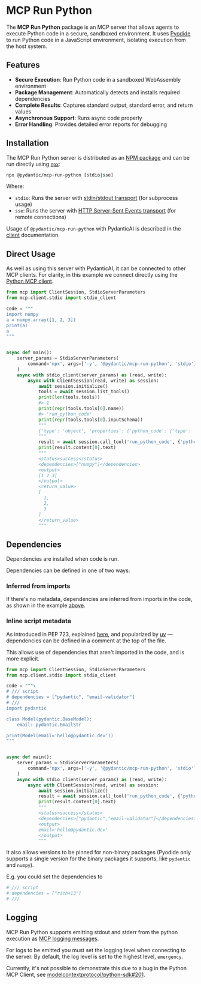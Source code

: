 # MCP Run Python

The **MCP Run Python** package is an MCP server that allows agents to execute Python code in a secure, sandboxed environment. It uses [Pyodide](https://pyodide.org/) to run Python code in a JavaScript environment, isolating execution from the host system.

## Features

* **Secure Execution**: Run Python code in a sandboxed WebAssembly environment
* **Package Management**: Automatically detects and installs required dependencies
* **Complete Results**: Captures standard output, standard error, and return values
* **Asynchronous Support**: Runs async code properly
* **Error Handling**: Provides detailed error reports for debugging

## Installation

The MCP Run Python server is distributed as an [NPM package](https://www.npmjs.com/package/@pydantic/mcp-run-python) and can be run directly using [`npx`](https://docs.npmjs.com/cli/v8/commands/npx):

```bash
npx @pydantic/mcp-run-python [stdio|sse]
```

Where:

* `stdio`: Runs the server with [stdin/stdout transport](https://modelcontextprotocol.io/docs/concepts/transports#standard-input%2Foutput-stdio) (for subprocess usage)
* `sse`: Runs the server with [HTTP Server-Sent Events transport](https://modelcontextprotocol.io/docs/concepts/transports#server-sent-events-sse) (for remote connections)

Usage of `@pydantic/mcp-run-python` with PydanticAI is described in the [client](client.md#mcp-stdio-server) documentation.

## Direct Usage

As well as using this server with PydanticAI, it can be connected to other MCP clients. For clarity, in this example we connect directly using the [Python MCP client](https://github.com/modelcontextprotocol/python-sdk).

```python {title="mcp_run_python.py" py="3.10"}
from mcp import ClientSession, StdioServerParameters
from mcp.client.stdio import stdio_client

code = """
import numpy
a = numpy.array([1, 2, 3])
print(a)
a
"""


async def main():
    server_params = StdioServerParameters(
        command='npx', args=['-y', '@pydantic/mcp-run-python', 'stdio']
    )
    async with stdio_client(server_params) as (read, write):
        async with ClientSession(read, write) as session:
            await session.initialize()
            tools = await session.list_tools()
            print(len(tools.tools))
            #> 1
            print(repr(tools.tools[0].name))
            #> 'run_python_code'
            print(repr(tools.tools[0].inputSchema))
            """
            {'type': 'object', 'properties': {'python_code': {'type': 'string', 'description': 'Python code to run'}}, 'required': ['python_code'], 'additionalProperties': False, '$schema': 'http://json-schema.org/draft-07/schema#'}
            """
            result = await session.call_tool('run_python_code', {'python_code': code})
            print(result.content[0].text)
            """
            <status>success</status>
            <dependencies>["numpy"]</dependencies>
            <output>
            [1 2 3]
            </output>
            <return_value>
            [
              1,
              2,
              3
            ]
            </return_value>
            """
```

## Dependencies

Dependencies are installed when code is run.

Dependencies can be defined in one of two ways:

### Inferred from imports

If there's no metadata, dependencies are inferred from imports in the code,
as shown in the example [above](#direct-usage).

### Inline script metadata

As introduced in PEP 723, explained [here](https://packaging.python.org/en/latest/specifications/inline-script-metadata/#inline-script-metadata), and popularized by [uv](https://docs.astral.sh/uv/guides/scripts/#declaring-script-dependencies) — dependencies can be defined in a comment at the top of the file.

This allows use of dependencies that aren't imported in the code, and is more explicit.

```py {title="inline_script_metadata.py" py="3.10"}
from mcp import ClientSession, StdioServerParameters
from mcp.client.stdio import stdio_client

code = """\
# /// script
# dependencies = ["pydantic", "email-validator"]
# ///
import pydantic

class Model(pydantic.BaseModel):
    email: pydantic.EmailStr

print(Model(email='hello@pydantic.dev'))
"""


async def main():
    server_params = StdioServerParameters(
        command='npx', args=['-y', '@pydantic/mcp-run-python', 'stdio']
    )
    async with stdio_client(server_params) as (read, write):
        async with ClientSession(read, write) as session:
            await session.initialize()
            result = await session.call_tool('run_python_code', {'python_code': code})
            print(result.content[0].text)
            """
            <status>success</status>
            <dependencies>["pydantic","email-validator"]</dependencies>
            <output>
            email='hello@pydantic.dev'
            </output>
            """
```

It also allows versions to be pinned for non-binary packages (Pyodide only supports a single version for the binary packages it supports, like `pydantic` and `numpy`).

E.g. you could set the dependencies to

```python
# /// script
# dependencies = ["rich<13"]
# ///
```

## Logging

MCP Run Python supports emitting stdout and stderr from the python execution as [MCP logging messages](https://github.com/modelcontextprotocol/specification/blob/eb4abdf2bb91e0d5afd94510741eadd416982350/docs/specification/draft/server/utilities/logging.md?plain=1).

For logs to be emitted you must set the logging level when connecting to the server. By default, the log level is set to the highest level, `emergency`.

Currently, it's not possible to demonstrate this due to a bug in the Python MCP Client, see [modelcontextprotocol/python-sdk#201](https://github.com/modelcontextprotocol/python-sdk/issues/201#issuecomment-2727663121).
